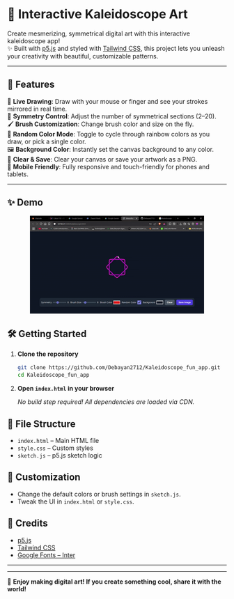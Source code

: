 # 🎨 Interactive Kaleidoscope Art

Create mesmerizing, symmetrical digital art with this interactive kaleidoscope app!<br>
✨ Built with [p5.js](https://p5js.org/) and styled with [Tailwind CSS](https://tailwindcss.com/), this project lets you unleash your creativity with beautiful, customizable patterns.

---

## 🚀 Features

🌈 **Live Drawing**: Draw with your mouse or finger and see your strokes mirrored in real time.<br>
🔢 **Symmetry Control**: Adjust the number of symmetrical sections (2–20).<br>
🖌️ **Brush Customization**: Change brush color and size on the fly.<br>
🎲 **Random Color Mode**: Toggle to cycle through rainbow colors as you draw, or pick a single color.<br>
🖼️ **Background Color**: Instantly set the canvas background to any color.<br>
🧹 **Clear & Save**: Clear your canvas or save your artwork as a PNG.<br>
📱 **Mobile Friendly**: Fully responsive and touch-friendly for phones and tablets.

---

## ✨ Demo

<p align="center">
  <img src="demo.gif" alt="Kaleidoscope Demo" width="400"/>
</p>

## 🛠️ Getting Started

1. **Clone the repository**

   ```sh
   git clone https://github.com/Debayan2712/Kaleidoscope_fun_app.git
   cd Kaleidoscope_fun_app
   ```

2. **Open `index.html` in your browser**

   _No build step required! All dependencies are loaded via CDN._

## 📁 File Structure

- `index.html` – Main HTML file
- `style.css` – Custom styles
- `sketch.js` – p5.js sketch logic

## 🧩 Customization

- Change the default colors or brush settings in `sketch.js`.
- Tweak the UI in `index.html` or `style.css`.

## 🙏 Credits

- [p5.js](https://p5js.org/)
- [Tailwind CSS](https://tailwindcss.com/)
- [Google Fonts – Inter](https://fonts.google.com/specimen/Inter)

---

---

🌟 **Enjoy making digital art! If you create something cool, share it with the world!**

